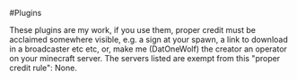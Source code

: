 #Plugins

These plugins are my work, if you use them, proper credit must be acclaimed somewhere visible, e.g. a sign at your spawn, a link to download in a broadcaster etc etc, or, make me (DatOneWolf) the creator an operator on your minecraft server. The servers listed are exempt from this "proper credit rule":
None.
